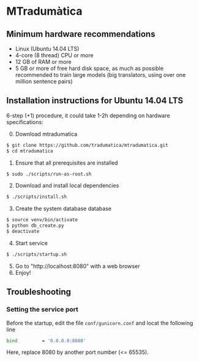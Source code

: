 # MTradumàtica

## Minimum hardware recommendations
* Linux (Ubuntu 14.04 LTS)
* 4-core (8 thread) CPU or more
* 12 GB of RAM or more
* 5 GB or more of free hard disk space, as much as possible recommended to train large models (big translators, using over one million sentence pairs)

## Installation instructions for Ubuntu 14.04 LTS

6-step (+1) procedure, it could take 1-2h depending on hardware specifications:

0. Download mtradumatica

```bash
$ git clone https://github.com/tradumatica/mtradumatica.git
$ cd mtradumatica
```

1. Ensure that all prerequisites are installed
```bash
$ sudo ./scripts/run-as-root.sh
```
2. Download and install local dependencies
```bash
$ ./scripts/install.sh
```
3. Create the system database database 
```bash
$ source venv/bin/activate
$ python db_create.py
$ deactivate
```
4. Start service

```bash
$ ./scripts/startup.sh
```
5. Go to "http://localhost:8080" with a web browser
6. Enjoy!

## Troubleshooting

### Setting the service port

Before the startup, edit the file `conf/gunicorn.conf` and locat the following line 

```bash
bind         = '0.0.0.0:8080'
```
Here, replace 8080 by another port number (<= 65535).

